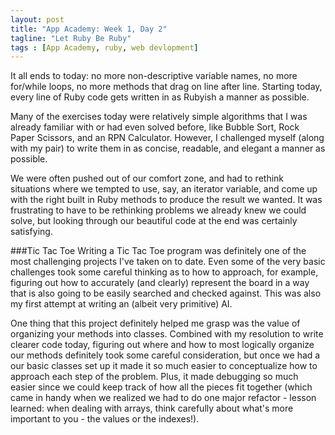 ```yaml
---
layout: post
title: "App Academy: Week 1, Day 2"
tagline: "Let Ruby Be Ruby"
tags : [App Academy, ruby, web devlopment]
---
```

It all ends to today: no more non-descriptive variable names, no more for/while loops, no more methods that drag on line after line. Starting today, every line of Ruby code gets written in as Rubyish a manner as possible. 

Many of the exercises today were relatively simple algorithms that I was already familiar with or had even solved before, like Bubble Sort, Rock Paper Scissors, and an RPN Calculator. However, I challenged myself (along with my pair) to write them in as concise, readable, and elegant a manner as possible.

We were often pushed out of our comfort zone, and had to rethink situations where we tempted to use, say, an iterator variable, and come up with the right built in Ruby methods to produce the result we wanted. It was frustrating to have to be rethinking problems we already knew we could solve, but looking through our beautiful code at the end was certainly satisfying.

###Tic Tac Toe
Writing a Tic Tac Toe program was definitely one of the most challenging projects I've taken on to date. Even some of the very basic challenges took some careful thinking as to how to approach, for example, figuring out how to accurately (and clearly) represent the board in a way that is also going to be easily searched and checked against. This was also my first attempt at writing an (albeit very primitive) AI.

One thing that this project definitely helped me grasp was the value of organizing your methods into classes. Combined with my resolution to write clearer code today, figuring out where and how to most logically organize our methods definitely took some careful consideration, but once we had a our basic classes set up it made it so much easier to conceptualize how to approach each step of the problem. Plus, it made debugging so much easier since we could keep track of how all the pieces fit together (which came in handy when we realized we had to do one major refactor - lesson learned: when dealing with arrays, think carefully about what's more important to you - the values or the indexes!).